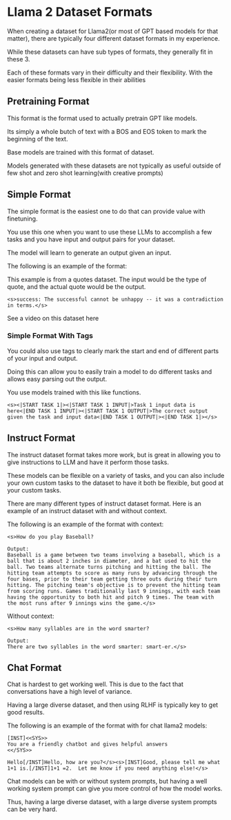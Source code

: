 # Llama 2 Dataset Formats

When creating a dataset for Llama2(or most of GPT based models for that matter), there are typically four different dataset formats in my experience.

While these datasets can have sub types of formats, they generally fit in these 3.

Each of these formats vary in their difficulty and their flexibility.  With the easier formats being less flexible in their abilities

## Pretraining Format

This format is the format used to actually pretrain GPT like models.

Its simply a whole butch of text with a BOS and EOS token to mark the beginning of the text.

Base models are trained with this format of dataset.

Models generated with these datasets are not typically as useful outside of few shot and zero shot learning(with creative prompts)

## Simple Format

The simple format is the easiest one to do that can provide value with finetuning.  

You use this one when you want to use these LLMs to accomplish a few tasks and you have input and output pairs for your dataset.

The model will learn to generate an output given an input.

The following is an example of the format:

This example is from a quotes dataset.  The input would be the type of quote, and the actual quote would be the output.

```
<s>success: The successful cannot be unhappy -- it was a contradiction in terms.</s>
```

See a video on this dataset here

### Simple Format With Tags

You could also use tags to clearly mark the start and end of different parts of your input and output.  

Doing this can allow you to easily train a model to do different tasks and allows easy parsing out the output.

You use models trained with this like functions.

```
<s><|START TASK 1|><|START TASK 1 INPUT|>Task 1 input data is here<|END TASK 1 INPUT|><|START TASK 1 OUTPUT|>The correct output given the task and input data<|END TASK 1 OUTPUT|><|END TASK 1|></s>
```

## Instruct Format

The instruct dataset format takes more work, but is great in allowing you to give instructions to LLM and have it perform those tasks.

These models can be flexible on a variety of tasks, and you can also include your own custom tasks to the dataset to have it both be flexible, but good at your custom tasks.

There are many different types of instruct dataset format.  Here is an example of an instruct dataset with and without context.

The following is an example of the format with context:
```
<s>How do you play Baseball?

Output:
Baseball is a game between two teams involving a baseball, which is a ball that is about 2 inches in diameter, and a bat used to hit the ball. Two teams alternate turns pitching and hitting the ball. The hitting team attempts to score as many runs by advancing through the four bases, prior to their team getting three outs during their turn hitting. The pitching team's objective is to prevent the hitting team from scoring runs. Games traditionally last 9 innings, with each team having the opportunity to both hit and pitch 9 times. The team with the most runs after 9 innings wins the game.</s>
```

Without context:

```
<s>How many syllables are in the word smarter?

Output:
There are two syllables in the word smarter: smart-er.</s>
```

## Chat Format

Chat is hardest to get working well.  This is due to the fact that conversations have a high level of variance.  

Having a large diverse dataset, and then using RLHF is typically key to get good results.

The following is an example of the format with for chat llama2 models:

```
[INST]<<SYS>>
You are a friendly chatbot and gives helpful answers
<</SYS>>

Hello[/INST]Hello, how are you?</s><s>[INST]Good, please tell me what 1+1 is.[/INST]1+1 =2.  Let me know if you need anything else!</s>
```

Chat models can be with or without system prompts, but having a well working system prompt can give you more control of how the model works.

Thus, having a large diverse dataset, with a large diverse system prompts can be very hard.